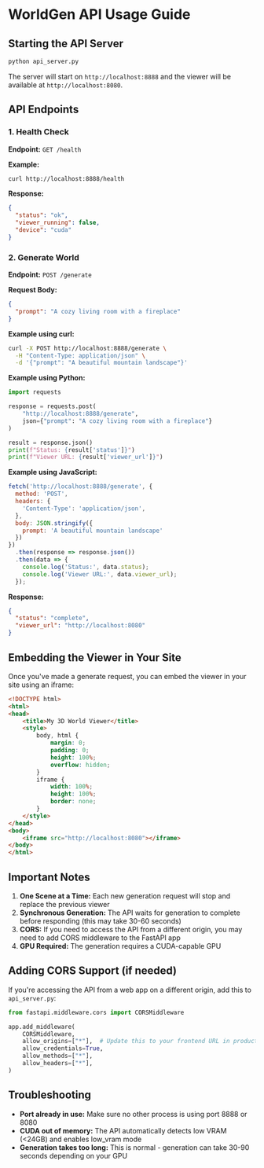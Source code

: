 # WorldGen API Usage Guide

## Starting the API Server

```bash
python api_server.py
```

The server will start on `http://localhost:8888` and the viewer will be available at `http://localhost:8080`.

## API Endpoints

### 1. Health Check
**Endpoint:** `GET /health`

**Example:**
```bash
curl http://localhost:8888/health
```

**Response:**
```json
{
  "status": "ok",
  "viewer_running": false,
  "device": "cuda"
}
```

### 2. Generate World
**Endpoint:** `POST /generate`

**Request Body:**
```json
{
  "prompt": "A cozy living room with a fireplace"
}
```

**Example using curl:**
```bash
curl -X POST http://localhost:8888/generate \
  -H "Content-Type: application/json" \
  -d '{"prompt": "A beautiful mountain landscape"}'
```

**Example using Python:**
```python
import requests

response = requests.post(
    "http://localhost:8888/generate",
    json={"prompt": "A cozy living room with a fireplace"}
)

result = response.json()
print(f"Status: {result['status']}")
print(f"Viewer URL: {result['viewer_url']}")
```

**Example using JavaScript:**
```javascript
fetch('http://localhost:8888/generate', {
  method: 'POST',
  headers: {
    'Content-Type': 'application/json',
  },
  body: JSON.stringify({
    prompt: 'A beautiful mountain landscape'
  })
})
  .then(response => response.json())
  .then(data => {
    console.log('Status:', data.status);
    console.log('Viewer URL:', data.viewer_url);
  });
```

**Response:**
```json
{
  "status": "complete",
  "viewer_url": "http://localhost:8080"
}
```

## Embedding the Viewer in Your Site

Once you've made a generate request, you can embed the viewer in your site using an iframe:

```html
<!DOCTYPE html>
<html>
<head>
    <title>My 3D World Viewer</title>
    <style>
        body, html {
            margin: 0;
            padding: 0;
            height: 100%;
            overflow: hidden;
        }
        iframe {
            width: 100%;
            height: 100%;
            border: none;
        }
    </style>
</head>
<body>
    <iframe src="http://localhost:8080"></iframe>
</body>
</html>
```

## Important Notes

1. **One Scene at a Time:** Each new generation request will stop and replace the previous viewer
2. **Synchronous Generation:** The API waits for generation to complete before responding (this may take 30-60 seconds)
3. **CORS:** If you need to access the API from a different origin, you may need to add CORS middleware to the FastAPI app
4. **GPU Required:** The generation requires a CUDA-capable GPU

## Adding CORS Support (if needed)

If you're accessing the API from a web app on a different origin, add this to `api_server.py`:

```python
from fastapi.middleware.cors import CORSMiddleware

app.add_middleware(
    CORSMiddleware,
    allow_origins=["*"],  # Update this to your frontend URL in production
    allow_credentials=True,
    allow_methods=["*"],
    allow_headers=["*"],
)
```

## Troubleshooting

- **Port already in use:** Make sure no other process is using port 8888 or 8080
- **CUDA out of memory:** The API automatically detects low VRAM (<24GB) and enables low_vram mode
- **Generation takes too long:** This is normal - generation can take 30-90 seconds depending on your GPU
